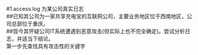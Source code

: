 #1.access.log 为某公司真实日志  
##已知其公司为一家共享充电宝的互联网公司，主要业务地区位于西南地区，公司总部位于重庆。  
##现今其怀疑公司IT系统遭遇到恶意攻击(但实际上也不完全确定)。尝试分析日志，并适当下结论。  
第一步先查找具有攻击性的关键字  

